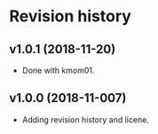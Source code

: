Revision history
=====================


v1.0.1 (2018-11-20)
----------------------

* Done with kmom01.



v1.0.0 (2018-11-007)
----------------------

* Adding revision history and licene.

